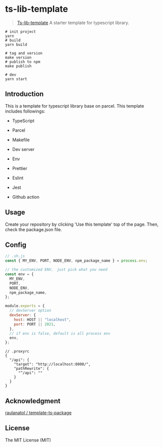 # ts-lib-template

> [Ts-lib-template](https://github.com/Shirtiny/ts-lib-template) A starter template for typescript library.

```shell
# init project
yarn
# build
yarn build

# tag and version
make version
# publish to npm
make publish

# dev
yarn start
```

## Introduction

This is a template for typescript library base on parcel. This template includes followings:

- TypeScript

- Parcel

- Makefile

- Dev server

- Env

- Prettier

- Eslint

- Jest

- Github action

## Usage

Create your repository by clicking 'Use this template' top of the page. Then, check the package.json file.

## Config

```js
// .sh.js
const { MY_ENV, PORT, NODE_ENV, npm_package_name } = process.env;

// the customized ENV， just pick what you need
const env = {
  MY_ENV,
  PORT,
  NODE_ENV,
  npm_package_name,
};

module.exports = {
  // devServer option
  devServer: {
    host: HOST || "localhost",
    port: PORT || 2021,
  },
  // if env is false, default is all process env
  env,
};
```

```jsonc
// .proxyrc
{
  "/api": {
    "target": "http://localhost:8000/",
    "pathRewrite": {
      "^/api": ""
    }
  }
}
```

## Acknowledgment

[raulanatol / template-ts-package](https://github.com/raulanatol/template-ts-package)

## License

The MIT License (MIT)
